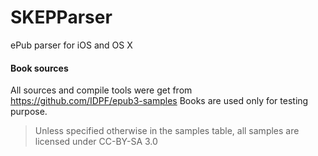 # SKEPParser
ePub parser for iOS and OS X 

#### Book sources

All sources and compile tools were get from https://github.com/IDPF/epub3-samples 
Books are used only for testing purpose. 
> Unless specified otherwise in the samples table, all samples are licensed under CC-BY-SA 3.0
